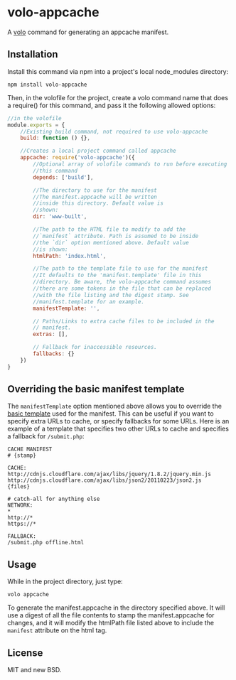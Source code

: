 # volo-appcache

A [volo](https://github.com/volojs/volo) command for generating an appcache
manifest.

## Installation

Install this command via npm into a project's local node_modules directory:

    npm install volo-appcache

Then, in the volofile for the project, create a volo command name that
does a require() for this command, and pass it the following allowed options:

```javascript
//in the volofile
module.exports = {
    //Existing build command, not required to use volo-appcache
    build: function () {},

    //Creates a local project command called appcache
    appcache: require('volo-appcache')({
        //Optional array of volofile commands to run before executing
        //this command
        depends: ['build'],

        //The directory to use for the manifest
        //The manifest.appcache will be written
        //inside this directory. Default value is
        //shown:
        dir: 'www-built',

        //The path to the HTML file to modify to add the
        //`manifest` attribute. Path is assumed to be inside
        //the `dir` option mentioned above. Default value
        //is shown:
        htmlPath: 'index.html',

        //The path to the template file to use for the manifest
        //It defaults to the 'manifest.template' file in this
        //directory. Be aware, the volo-appcache command assumes
        //there are some tokens in the file that can be replaced
        //with the file listing and the digest stamp. See
        //manifest.template for an example.
        manifestTemplate: '',

        // Paths/Links to extra cache files to be included in the
        // manifest.
        extras: [],

        // Fallback for inaccessible resources.
        fallbacks: {}
    })
}
```

## Overriding the basic manifest template

The `manifestTemplate` option mentioned above allows you to override the
[basic template](https://github.com/volojs/volo-appcache/blob/master/manifest.template)
used for the manifest. This can be useful if you want to specify  extra URLs to
cache, or specify fallbacks for some URLs. Here is an example of a template
that specifies two other URLs to cache and specifies a fallback for
`/submit.php`:

```text
CACHE MANIFEST
# {stamp}

CACHE:
http://cdnjs.cloudflare.com/ajax/libs/jquery/1.8.2/jquery.min.js
http://cdnjs.cloudflare.com/ajax/libs/json2/20110223/json2.js
{files}

# catch-all for anything else
NETWORK:
*
http://*
https://*

FALLBACK:
/submit.php offline.html
```

## Usage

While in the project directory, just type:

    volo appcache

To generate the manifest.appcache in the directory specified above. It will
use a digest of all the file contents to stamp the manifest.appcache for
changes, and it will modify the htmlPath file listed above to include the
`manifest` attribute on the html tag.

## License

MIT and new BSD.
